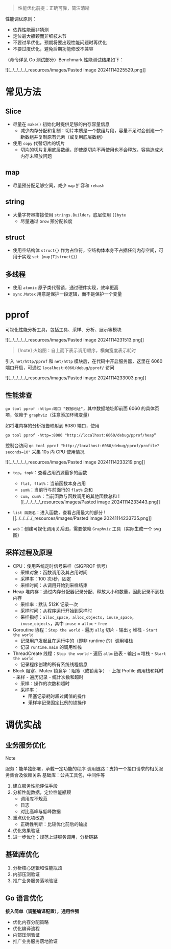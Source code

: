 > 性能优化前提：正确可靠，简洁清晰

性能调优原则：
- 依靠性能而非猜测
- 定位最大瓶颈而非细枝末节
- 不要过早优化，预期将要出现性能问题时再优化
- 不要过度优化，避免后期功能修改不兼容

（命令详见 Go 测试部分）Benchmark 性能测试结果如下：

![[../../../../_resources/images/Pasted image 20241114225529.png]]
# 常见方法
## Slice

- 尽量在  `make()` 初始化时提供足够的内存容量信息
	- 减少内存分配和复制：切片本质是一个数组片段，容量不足时会创建一个新数组并复制原有元素（或复用底层数组）
- 使用 `copy` 代替切片的切片
	- 切片的切片复用底层数组，即使原切片不再使用也不会释放，容易造成大内存未释放问题
## map

- 尽量预分配足够空间，减少 `map` 扩容和 `rehash`
## string

- 大量字符串拼接使用 `strings.Builder`，底层使用 `[]byte`
	- 尽量通过 `Grow` 预分配长度
## struct

- 使用空结构体 `struct{}` 作为占位符，空结构体本身不占据任何内存空间，可用于实现  `set`（`map[T]struct{}`）
## 多线程

- 使用 `atomic` 原子类代替锁，通过硬件实现，效率更高
- `sync.Mutex` 用意是保护一段逻辑，而不是保护一个变量
# pprof

可视化性能分析工具，包括工具、采样、分析、展示等模块

![[../../../../_resources/images/Pasted image 20241114231513.png]]

> [!note] 火焰图：自上而下表示调用顺序，横向宽度表示耗时

引入 ` net/http/pprof ` 和 ` net/http ` 模块后，在代码中开启服务器，这里在 6060 端口开启，可通过 `localhost:6060/debug/pprof/` 访问

![[../../../../_resources/images/Pasted image 20241114233003.png]]
## 性能排查

`go tool pprof -http=:端口 "数据地址"`，其中数据地址即前面 6060 的具体页项，依赖于 `graphviz`（注意添加环境变量）

如将堆内存的分析报告映射到 8080 端口，使用

```shell
go tool pprof -http=:8080 "http://localhost:6060/debug/pprof/heap“
```

控制台访问 `go tool pprof "http://localhost:6060/debug/pprof/profile?seconds=10"` 采集 10s 内 CPU 使用情况

![[../../../../_resources/images/Pasted image 20241114233219.png]]

- `top`，`topN`：查看占用资源最多的函数
	- `flat`，`flat%`：当前函数本身占用
	- `sum%`：当前行与前面行的 `flat%` 总和
	- `cum`，`cum%`：当前函数与函数调用的其他函数总和
![[../../../../_resources/images/Pasted image 20241114233443.png]]

- `list 函数名`：进入函数，查看占用最大的部分
![[../../../../_resources/images/Pasted image 20241114233735.png]]

- `web`：创建可视化调用关系图，需要依赖 `Graphviz` 工具（实际生成一个 svg 图）
## 采样过程及原理

- CPU：使用系统定时信号采样（SIGPROF 信号）
	- 采样对象：函数调用及其占用时间
	- 采样率：100 次/秒，固定
	- 采样时间：从调用开始到采样结束
- Heap 堆内存：通过内存分配器记录分配、释放大小和数量，因此记录不到栈内存
	- 采样率：默认 512K 记录一次
	- 采样时间：从程序运行开始到采样时
	- 采样指标：`alloc_space`，`alloc_objects`，`inuse_space`，`inuse_objects`，其中 `inuse` = `alloc` - `free`
- Goroutine 协程：`Stop the world` - 遍历 `allg` 切片 - 输出 `g` 堆栈 - `Start the world`
	- 记录用户发起且在运行中的（即非 runtime 的）调用堆栈
	- 记录 `runtime.main` 的调用堆栈
- ThreadCreate 线程：`Stop the world` - 遍历 `allm` 链表 - 输出 `m` 堆栈 - `Start the world`
	- 记录程序创建的所有系统线程信息
- Block 阻塞、Mutex 锁竞争：阻塞（或锁竞争） - 上报 Profile 调用栈和耗时 - 采样 - 遍历记录 - 统计次数和超时
	- 采样：操作的次数和超时
	- 采样率：
		- 阻塞记录耗时超过阈值的操作
		- 采样率记录固定比例的锁操作
# 调优实战

## 业务服务优化

> [!note] 
> 服务：能单独部署，承载一定功能的程序
> 调用链路：支持一个接口请求的相关服务集合及依赖关系
> 基础库：公共工具包，中间件等

1. 建立服务性能评估手段
2. 分析性能数据，定位性能瓶颈
	- 调用库不规范
	- 日志
	- 对比高峰与低峰数据
3. 重点优化项改造
	- 正确性判断：比较优化前后的输出 
4. 优化效果验证
5. 进一步优化：规范上游服务调用，分析链路
## 基础库优化

1. 分析核心逻辑和性能瓶颈
2. 内部压测验证
3. 推广业务服务落地验证
## Go 语言优化

**接入简单（调整编译配置），通用性强**
- 优化内存分配策略
- 优化编译流程
- 内部压测验证
- 推广业务服务落地验证